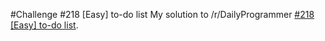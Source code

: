 #Challenge #218 [Easy] to-do list
My solution to /r/DailyProgrammer [#218 [Easy] to-do list](http://www.reddit.com/r/dailyprogrammer/comments/39ws1x/20150615_challenge_218_easy_todo_list_part_1/).